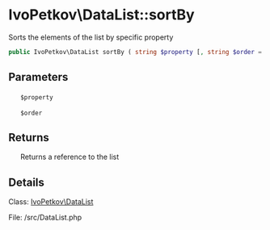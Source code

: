 # IvoPetkov\DataList::sortBy

Sorts the elements of the list by specific property

```php
public IvoPetkov\DataList sortBy ( string $property [, string $order = 'asc' ] )
```

## Parameters

&nbsp;&nbsp;&nbsp;&nbsp;&nbsp;&nbsp;`$property`

&nbsp;&nbsp;&nbsp;&nbsp;&nbsp;&nbsp;`$order`

## Returns

&nbsp;&nbsp;&nbsp;&nbsp;&nbsp;&nbsp;Returns a reference to the list

## Details

Class: [IvoPetkov\DataList](ivopetkov.datalist.class.md)

File: /src/DataList.php

